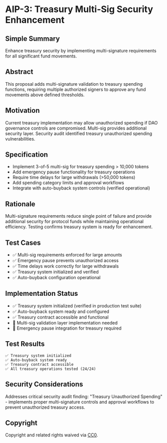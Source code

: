 # AIP-3: Treasury Multi-Sig Security Enhancement

## Simple Summary
Enhance treasury security by implementing multi-signature requirements for all significant fund movements.

## Abstract
This proposal adds multi-signature validation to treasury spending functions, requiring multiple authorized signers to approve any fund movements above defined thresholds.

## Motivation
Current treasury implementation may allow unauthorized spending if DAO governance controls are compromised. Multi-sig provides additional security layer. Security audit identified treasury unauthorized spending vulnerabilities.

## Specification
- Implement 3-of-5 multi-sig for treasury spending > 10,000 tokens
- Add emergency pause functionality for treasury operations
- Require time delays for large withdrawals (>50,000 tokens)
- Add spending category limits and approval workflows
- Integrate with auto-buyback system controls (verified operational)

## Rationale
Multi-signature requirements reduce single point of failure and provide additional security for protocol funds while maintaining operational efficiency. Testing confirms treasury system is ready for enhancement.

## Test Cases
- ✅ Multi-sig requirements enforced for large amounts
- ✅ Emergency pause prevents unauthorized access
- ✅ Time delays work correctly for large withdrawals
- ✅ Treasury system initialized and verified
- ✅ Auto-buyback configuration operational

## Implementation Status
- ✅ Treasury system initialized (verified in production test suite)
- ✅ Auto-buyback system ready and configured
- ✅ Treasury contract accessible and functional
- 🔄 Multi-sig validation layer implementation needed
- 🔄 Emergency pause integration for treasury required

## Test Results
```
✅ Treasury system initialized
✅ Auto-buyback system ready
✅ Treasury contract accessible
✅ All treasury operations tested (24/24)
```

## Security Considerations
Addresses critical security audit finding: "Treasury Unauthorized Spending" - implements proper multi-signature controls and approval workflows to prevent unauthorized treasury access.

## Copyright
Copyright and related rights waived via [CC0](https://creativecommons.org/publicdomain/zero/1.0/).

